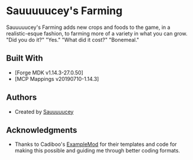 # Sauuuuucey's Farming

Sauuuuucey's Farming adds new crops and foods to the game, in a realistic-esque fashion, to farming more of a variety in what you can grow. "Did you do it?" "Yes." "What did it cost?" "Bonemeal."

## Built With

* [Forge MDK v1.14.3-27.0.50]
* [MCP Mappings v20190710-1.14.3]

## Authors

* Created by [Sauuuuucey](https://github.com/Sauuuuucey)

## Acknowledgments

* Thanks to Cadiboo's [ExampleMod](https://github.com/Cadiboo/Example-Mod/tree/1.14.3/src/main/java/io/github/cadiboo/examplemod) for their templates and code for making this possible and guiding me through better coding formats.
